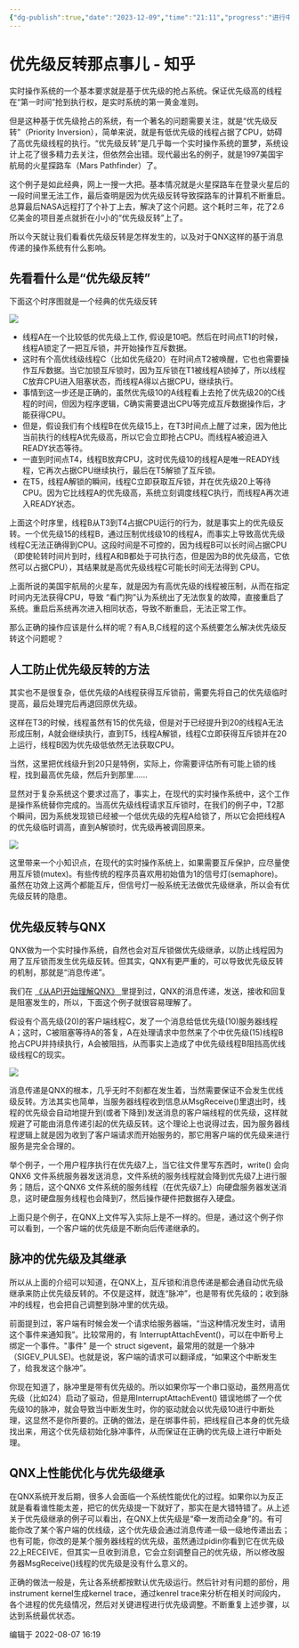 ```yaml
---
{"dg-publish":true,"date":"2023-12-09","time":"21:11","progress":"进行中","tags":["OS"],"permalink":"/体系结构与操作系统/Linux内核/优先级反转那点事儿 - 知乎/","dgPassFrontmatter":true}
---
```




# 优先级反转那点事儿 - 知乎

实时操作系统的一个基本要求就是基于优先级的抢占系统。保证优先级高的线程在“第一时间”抢到执行权，是实时系统的第一黄金准则。

但是这种基于优先级抢占的系统，有一个著名的问题需要关注，就是“优先级反转”（Priority Inversion），简单来说，就是有低优先级的线程占据了CPU，妨碍了高优先级线程的执行。“优先级反转”是几乎每一个实时操作系统的噩梦，系统设计上花了很多精力去关注，但依然会出错。现代最出名的例子，就是1997美国宇航局的火星探路车（Mars Pathfinder）了。

这个例子是如此经典，网上一搜一大把。基本情况就是火星探路车在登录火星后的一段时间里无法工作，最后查明是因为优先级反转导致探路车的计算机不断重启。总算最后NASA远程打了个补丁上去，解决了这个问题。这个耗时三年，花了2.6亿美金的项目差点就折在小小的“优先级反转”上了。

所以今天就让我们看看优先级反转是怎样发生的，以及对于QNX这样的基于消息传递的操作系统有什么影响。

## **先看看什么是“优先级反转”**

下面这个时序图就是一个经典的优先级反转

![](https://imp-repo-1300501708.cos.ap-beijing.myqcloud.com/PyNebNxYUoQ4ZZxYhVocvbcsnig.png)

* 线程A在一个比较低的优先级上工作, 假设是10吧。然后在时间点T1的时候，线程A锁定了一把互斥锁，并开始操作互斥数据。
* 这时有个高优线级线程C（比如优先级20）在时间点T2被唤醒，它也也需要操作互斥数据。当它加锁互斥锁时，因为互斥锁在T1被线程A锁掉了，所以线程C放弃CPU进入阻塞状态，而线程A得以占据CPU，继续执行。
* 事情到这一步还是正确的，虽然优先级10的A线程看上去抢了优先级20的C线程的时间，但因为程序逻辑，C确实需要退出CPU等完成互斥数据操作后，才能获得CPU。
* 但是，假设我们有个线程B在优先级15上，在T3时间点上醒了过来，因为他比当前执行的线程A优先级高，所以它会立即抢占CPU。而线程A被迫进入READY状态等待。
* 一直到时间点T4，线程B放弃CPU，这时优先级10的线程A是唯一READY线程，它再次占据CPU继续执行，最后在T5解锁了互斥锁。
* 在T5，线程A解锁的瞬间，线程C立即获取互斥锁，并在优先级20上等待CPU。因为它比线程A的优先级高，系统立刻调度线程C执行，而线程A再次进入READY状态。

上面这个时序里，线程B从T3到T4占据CPU运行的行为，就是事实上的优先级反转。一个优先级15的线程B，通过压制优线级10的线程A，而事实上导致高优先级线程C无法正确得到CPU。这段时间是不可控的，因为线程B可以长时间占据CPU（即使轮转时间片到时，线程A和B都处于可执行态，但是因为B的优先级高，它依然可以占据CPU），其结果就是高优先级线程C可能长时间无法得到 CPU。

上面所说的美国宇航局的火星车，就是因为有高优先级的线程被压制，从而在指定时间内无法获得CPU，导致 “看门狗”认为系统出了无法恢复的故障，直接重启了系统。重启后系统再次进入相同状态，导致不断重启，无法正常工作。

那么正确的操作应该是什么样的呢？有A,B,C线程的这个系统要怎么解决优先级反转这个问题呢？

## **人工防止优先级反转的方法**

其实也不是很复杂，低优先级的A线程获得互斥锁前，需要先将自己的优先级临时提高，最后处理完后再退回原优先级。

这样在T3的时候，线程虽然有15的优先级，但是对于已经提升到20的线程A无法形成压制，A就会继续执行，直到T5，线程A解锁，线程C立即获得互斥锁并在20上运行，线程B因为优先级低依然无法获取CPU。

当然，这里把优线级升到20只是特例，实际上，你需要评估所有可能上锁的线程，找到最高优先级，然后升到那里......

显然对于复杂系统这个要求过高了，事实上，在现代的实时操作系统中，这个工作是操作系统替你完成的。当高优先级线程请求互斥锁时，在我们的例子中，T2那个瞬间，因为系统发现锁已经被一个低优先级的先程A给锁了，所以它会把线程A的优先级临时调高，直到A解锁时，优先级再被调回原来。

![](https://imp-repo-1300501708.cos.ap-beijing.myqcloud.com/G56gblyrcocGVexbblMcHNmknMe.png)

这里带来一个小知识点，在现代的实时操作系统上，如果需要互斥保护，应尽量使用互斥锁(mutex)。有些传统的程序员喜欢用初始值为1的信号灯(semaphore)。虽然在功效上这两个都能互斥，但信号灯一般系统无法做优先级继承，所以会有优先级反转的隐患。

## **优先级反转与QNX**

QNX做为一个实时操作系统，自然也会对互斥锁做优先级继承，以防止线程因为用了互斥锁而发生优先级反转。但其实，QNX有更严重的，可以导致优先级反转的机制，那就是“消息传递”。

我们在 [《从API开始理解QNX》 ](https://zhuanlan.zhihu.com/p/144325471)里提到过，QNX的消息传递，发送，接收和回复是阻塞发生的，所以，下面这个例子就很容易理解了。

假设有个高先级(20)的客户端线程C，发了一个消息给低优先级(10)服务器线程A；这时，C被阻塞等待A的答复，A在处理请求中忽然来了个中优先级(15)线程B抢占CPU并持续执行，A会被阻挡，从而事实上造成了中优先级线程B阻挡高优线级线程C的现实。

![](https://imp-repo-1300501708.cos.ap-beijing.myqcloud.com/CLhabydScoIJDIx9cBLcYi1Nndc.png)

消息传递是QNX的根本，几乎无时不刻都在发生着，当然需要保证不会发生优线级反转。方法其实也简单，当服务器线程收到信息从MsgReceive()里退出时，线程的优先级会自动地提升到(或者下降到)发送消息的客户端线程的优先级，这样就规避了可能由消息传递引起的优先级反转。这个理论上也说得过去，因为服务器线程逻辑上就是因为收到了客户端请求而开始服务的，那它用客户端的优先级来进行服务是完全合理的。

举个例子，一个用户程序执行在优先级7上，当它往文件里写东西时，write() 会向QNX6 文件系统服务器发送消息，文件系统的服务线程就会降到优先级7上进行服务；随后，这个QNX6 文件系统的服务线程（在优先级7上）向硬盘服务器发送消息，这时硬盘服务线程也会降到7，然后操作硬件把数据存入硬盘。

上面只是个例子，在QNX上文件写入实际上是不一样的。但是，通过这个例子你可以看到，一个客户端的优先级是不断向后传递继承的。

## **脉冲的优先级及其继承**

所以从上面的介绍可以知道，在QNX上，互斥锁和消息传递是都会通自动优先级继承来防止优先级反转的。不仅是这样，就连“脉冲”，也是带有优先级的；收到脉冲的线程，也会把自己调整到脉冲里的优先级。

前面提到过，客户端有时候会发一个请求给服务器端，“当这种情况发生时，请用这个事件来通知我”。比较常用的，有 InterruptAttachEvent()，可以在中断号上绑定一个事件。"事件" 是一个 struct sigevent，最常用的就是一个脉冲（SIGEV_PULSE)。也就是说，客户端的请求可以翻译成，“如果这个中断发生了，给我发这个脉冲”。

你现在知道了，脉冲里是带有优先级的。所以如果你写一个串口驱动，虽然用高优先级（比如24）启动了驱动，但是用InterruptAttachEvent() 错误地绑了一个优先级10的脉冲，就会导致当中断发生时，你的驱动就会以优先级10进行中断处理，这显然不是你所要的。正确的做法，是在绑事件前，把线程自己本身的优先级找出来，用这个优先级初始化脉冲事件，从而保证在正确的优先级上进行中断处理。

## **QNX上性能优化与优先级继承**

在QNX系统开发后期，很多人会面临一个系统性能优化的过程。如果你以为反正就是看看谁性能太差，把它的优先级提一下就好了，那实在是大错特错了。从上述关于优先级继承的例子可以看出，在QNX上优先级是“牵一发而动全身”的。有可能你改了某个客户端的优线级，这个优先级会通过消息传递一级一级地传递出去；也有可能，你改的是某个服务器线程的优先级，虽然通过pidin你看到它在优先级22上RECEIVE，但其实一旦收到消息，它会立刻调整自己的优先级，所以修改服务器MsgReceive()线程的优先级是没有什么意义的。

正确的做法一般是，先让各系统都按默认优先级运行。然后针对有问题的部份，用 instrument kernel生成kernel trace，通过kenrel trace来分析在相关时间段内，各个进程的优先级情况，然后对关键进程进行优先级调整。不断重复上述步骤，以达到系统最优状态。

编辑于 2022-08-07 16:19

